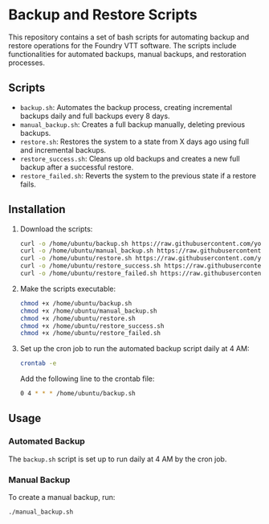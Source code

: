 # Backup and Restore Scripts

This repository contains a set of bash scripts for automating backup and restore operations for the Foundry VTT software. The scripts include functionalities for automated backups, manual backups, and restoration processes.

## Scripts

- `backup.sh`: Automates the backup process, creating incremental backups daily and full backups every 8 days.
- `manual_backup.sh`: Creates a full backup manually, deleting previous backups.
- `restore.sh`: Restores the system to a state from X days ago using full and incremental backups.
- `restore_success.sh`: Cleans up old backups and creates a new full backup after a successful restore.
- `restore_failed.sh`: Reverts the system to the previous state if a restore fails.

## Installation

1. Download the scripts:
    ```sh
    curl -o /home/ubuntu/backup.sh https://raw.githubusercontent.com/yourusername/backup-scripts/main/backup.sh
    curl -o /home/ubuntu/manual_backup.sh https://raw.githubusercontent.com/yourusername/backup-scripts/main/manual_backup.sh
    curl -o /home/ubuntu/restore.sh https://raw.githubusercontent.com/yourusername/backup-scripts/main/restore.sh
    curl -o /home/ubuntu/restore_success.sh https://raw.githubusercontent.com/yourusername/backup-scripts/main/restore_success.sh
    curl -o /home/ubuntu/restore_failed.sh https://raw.githubusercontent.com/yourusername/backup-scripts/main/restore_failed.sh
    ```

2. Make the scripts executable:
    ```sh
    chmod +x /home/ubuntu/backup.sh
    chmod +x /home/ubuntu/manual_backup.sh
    chmod +x /home/ubuntu/restore.sh
    chmod +x /home/ubuntu/restore_success.sh
    chmod +x /home/ubuntu/restore_failed.sh
    ```

3. Set up the cron job to run the automated backup script daily at 4 AM:
    ```sh
    crontab -e
    ```

    Add the following line to the crontab file:
    ```sh
    0 4 * * * /home/ubuntu/backup.sh
    ```

## Usage

### Automated Backup

The `backup.sh` script is set up to run daily at 4 AM by the cron job.

### Manual Backup

To create a manual backup, run:
```sh
./manual_backup.sh

```